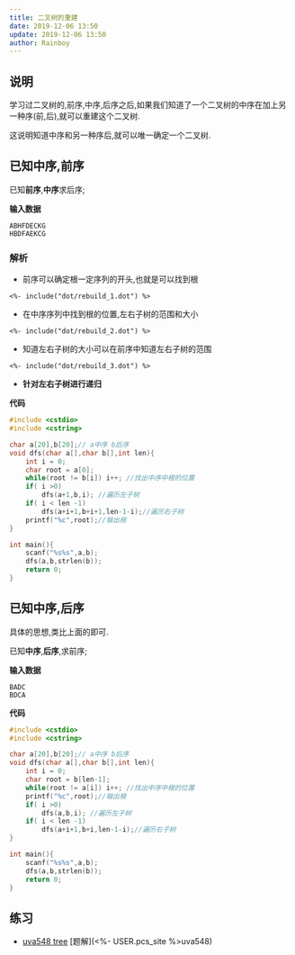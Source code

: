 ```yaml
---
title: 二叉树的重建
date: 2019-12-06 13:50
update: 2019-12-06 13:50
author: Rainboy
---
```


## 说明

学习过二叉树的,前序,中序,后序之后,如果我们知道了一个二叉树的中序在加上另一种序(前,后),就可以重建这个二叉树.

这说明知道中序和另一种序后,就可以唯一确定一个二叉树.

## 已知中序,前序

已知**前序**,**中序**求后序;

**输入数据**

```
ABHFDECKG
HBDFAEKCG
```

### 解析

- 前序可以确定根一定序列的开头,也就是可以找到根
```viz-dot
<%- include("dot/rebuild_1.dot") %>
```
- 在中序序列中找到根的位置,左右子树的范围和大小
```viz-dot
<%- include("dot/rebuild_2.dot") %>
```
- 知道左右子树的大小可以在前序中知道左右子树的范围
```viz-dot
<%- include("dot/rebuild_3.dot") %>
```
- **针对左右子树进行递归**



**代码**

```c
#include <cstdio>
#include <cstring>

char a[20],b[20];// a中序 b后序
void dfs(char a[],char b[],int len){
    int i = 0;
    char root = a[0];
    while(root != b[i]) i++; //找出中序中根的位置
    if( i >0) 
        dfs(a+1,b,i); //遍历左子树
    if( i < len -1) 
        dfs(a+i+1,b+i+1,len-1-i);//遍历右子树
    printf("%c",root);//输出根
}

int main(){
    scanf("%s%s",a,b);
    dfs(a,b,strlen(b));
    return 0;
}
```



## 已知中序,后序

具体的思想,类比上面的即可.

已知**中序**,**后序**,求前序;

**输入数据**

```
BADC
BDCA
```

**代码**

```c
#include <cstdio>
#include <cstring>

char a[20],b[20];// a中序 b后序
void dfs(char a[],char b[],int len){
    int i = 0;
    char root = b[len-1];
    while(root != a[i]) i++; //找出中序中根的位置
    printf("%c",root);//输出根
    if( i >0) 
        dfs(a,b,i); //遍历左子树
    if( i < len -1) 
        dfs(a+i+1,b+i,len-1-i);//遍历右子树
}

int main(){
    scanf("%s%s",a,b);
    dfs(a,b,strlen(b));
    return 0;
}
```


## 练习

 - [uva548 tree](https://vjudge.net/problem/UVA-548) [题解](<%- USER.pcs_site %>uva548)
